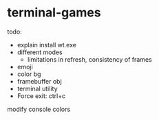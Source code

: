 # terminal-games

todo:

- explain install wt.exe
- different modes
  - limitations in refresh, consistency of frames
- emoji
- color bg
- framebuffer obj
- terminal utility
- Force exit: ctrl+c



modify console colors